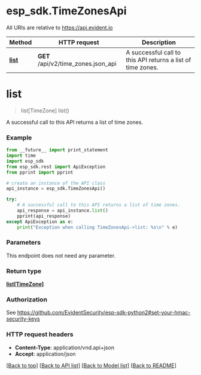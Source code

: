 # esp_sdk.TimeZonesApi

All URIs are relative to https://api.evident.io

Method | HTTP request | Description
------------- | ------------- | -------------
[**list**](TimeZonesApi.md#list) | **GET** /api/v2/time_zones.json_api | A successful call to this API returns a list of time zones.


# **list**
> list[TimeZone] list()

A successful call to this API returns a list of time zones.

### Example 
```python
from __future__ import print_statement
import time
import esp_sdk
from esp_sdk.rest import ApiException
from pprint import pprint

# create an instance of the API class
api_instance = esp_sdk.TimeZonesApi()

try: 
    # A successful call to this API returns a list of time zones.
    api_response = api_instance.list()
    pprint(api_response)
except ApiException as e:
    print("Exception when calling TimeZonesApi->list: %s\n" % e)
```

### Parameters
This endpoint does not need any parameter.

### Return type

[**list[TimeZone]**](TimeZone.md)

### Authorization

See https://github.com/EvidentSecurity/esp-sdk-python2#set-your-hmac-security-keys

### HTTP request headers

 - **Content-Type**: application/vnd.api+json
 - **Accept**: application/json

[[Back to top]](#) [[Back to API list]](../README.md#documentation-for-api-endpoints) [[Back to Model list]](../README.md#documentation-for-models) [[Back to README]](../README.md)


